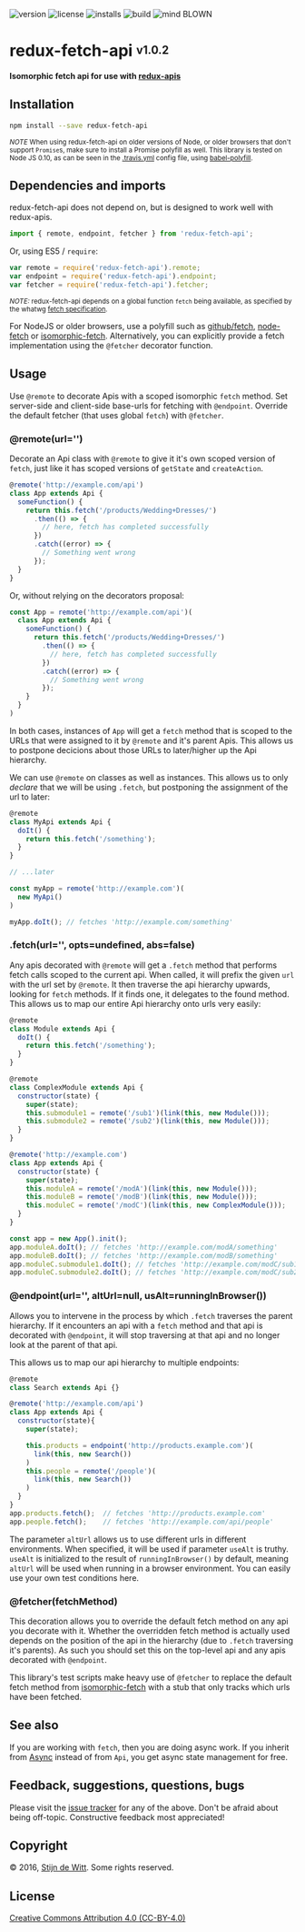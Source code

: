 ﻿![version](https://img.shields.io/npm/v/redux-fetch-api.svg) ![license](https://img.shields.io/npm/l/redux-fetch-api.svg) ![installs](https://img.shields.io/npm/dt/redux-fetch-api.svg) ![build](https://img.shields.io/travis/Download/redux-fetch-api.svg) ![mind BLOWN](https://img.shields.io/badge/mind-BLOWN-ff69b4.svg)

# redux-fetch-api <sup><sub>v1.0.2</sub></sup>

**Isomorphic fetch api for use with [redux-apis](https://github.com/download/redux-apis)**

## Installation

```sh
npm install --save redux-fetch-api
```

<sub>*NOTE* When using redux-fetch-api on older versions of Node, or older browsers that
don't support `Promise`s, make sure to install a Promise polyfill as well.
This library is tested on Node JS 0.10, as can be seen in the [.travis.yml](.travis.yml)
config file, using [babel-polyfill](https://babeljs.io/docs/usage/polyfill/).</sub>



## Dependencies and imports
redux-fetch-api does not depend on, but is designed to work well with redux-apis.

```js
import { remote, endpoint, fetcher } from 'redux-fetch-api';
```

Or, using ES5 / `require`:

```js
var remote = require('redux-fetch-api').remote;
var endpoint = require('redux-fetch-api').endpoint;
var fetcher = require('redux-fetch-api').fetcher;
```

<sub>*NOTE:* redux-fetch-api depends on a global function `fetch`
being available, as specified by the whatwg
[fetch specification](https://fetch.spec.whatwg.org/).

For NodeJS or older browsers, use a polyfill such as
[github/fetch](http://github.github.io/fetch/),
[node-fetch](https://github.com/bitinn/node-fetch) or
[isomorphic-fetch](https://github.com/bitinn/node-fetch).
Alternatively, you can explicitly provide a fetch implementation using
the `@fetcher` decorator function.</sub>


## Usage

Use `@remote` to decorate Apis with a scoped isomorphic `fetch` method.
Set server-side and client-side base-urls for fetching with `@endpoint`.
Override the default fetcher (that uses global `fetch`) with `@fetcher`.


### @remote(url='')

Decorate an Api class with `@remote` to give it it's own scoped version
of `fetch`, just like it has scoped versions of `getState` and `createAction`.

```js
@remote('http://example.com/api')
class App extends Api {
  someFunction() {
    return this.fetch('/products/Wedding+Dresses/')
      .then(() => {
        // here, fetch has completed successfully
      })
      .catch((error) => {
        // Something went wrong
      });
  }
}
```

Or, without relying on the decorators proposal:

```js
const App = remote('http://example.com/api')(
  class App extends Api {
    someFunction() {
      return this.fetch('/products/Wedding+Dresses/')
        .then(() => {
          // here, fetch has completed successfully
        })
        .catch((error) => {
          // Something went wrong
        });
    }
  }
)
```

In both cases, instances of `App` will get a `fetch` method that is scoped
to the URLs that were assigned to it by `@remote` and it's parent Apis.
This allows us to postpone decicions about those URLs to later/higher up
the Api hierarchy.

We can use `@remote` on classes as well as instances. This allows us to only
*declare* that we will be using `.fetch`, but postponing the assignment of
the url to later:

```js
@remote
class MyApi extends Api {
  doIt() {
    return this.fetch('/something');
  }
}

// ...later

const myApp = remote('http://example.com')(
  new MyApi()
)

myApp.doIt(); // fetches 'http://example.com/something'
```

### .fetch(url='', opts=undefined, abs=false)

Any apis decorated with `@remote` will get a `.fetch` method that performs fetch calls
scoped to the current api. When called, it will prefix the given `url` with the url set
by `@remote`. It then traverse the api hierarchy upwards, looking for `fetch` methods.
If it finds one, it delegates to the found method. This allows us to map our entire Api
hierarchy onto urls very easily:

```js
@remote
class Module extends Api {
  doIt() {
    return this.fetch('/something');
  }
}

@remote
class ComplexModule extends Api {
  constructor(state) {
    super(state);
    this.submodule1 = remote('/sub1')(link(this, new Module()));
    this.submodule2 = remote('/sub2')(link(this, new Module()));
  }
}

@remote('http://example.com')
class App extends Api {
  constructor(state) {
    super(state);
    this.moduleA = remote('/modA')(link(this, new Module()));
    this.moduleB = remote('/modB')(link(this, new Module()));
    this.moduleC = remote('/modC')(link(this, new ComplexModule()));
  }
}

const app = new App().init();
app.moduleA.doIt(); // fetches 'http://example.com/modA/something'
app.moduleB.doIt(); // fetches 'http://example.com/modB/something'
app.moduleC.submodule1.doIt(); // fetches 'http://example.com/modC/sub1/something'
app.moduleC.submodule2.doIt(); // fetches 'http://example.com/modC/sub2/something'
```

### @endpoint(url=\'\', altUrl=null, usAlt=runningInBrowser())

Allows you to intervene in the process by which `.fetch` traverses
the parent hierarchy. If it encounters an api with a `fetch` method
and that api is decorated with `@endpoint`, it will stop traversing
at that api and no longer look at the parent of that api.

This allows us to map our api hierarchy to multiple endpoints:

```js
@remote
class Search extends Api {}

@remote('http://example.com/api')
class App extends Api {
  constructor(state){
    super(state);

    this.products = endpoint('http://products.example.com')(
      link(this, new Search())
    )
    this.people = remote('/people')(
      link(this, new Search())
    )
  }
}
app.products.fetch();  // fetches 'http://products.example.com'
app.people.fetch();    // fetches 'http://example.com/api/people'
```

The parameter `altUrl` allows us to use different urls in different
environments. When specified, it will be used if parameter `useAlt`
is truthy. `useAlt` is initialized to the result of `runningInBrowser()`
by default, meaning `altUrl` will be used when running in a browser
environment. You can easily use your own test conditions here.

### @fetcher(fetchMethod)

This decoration allows you to override the default fetch method on any
api you decorate with it. Whether the overridden fetch method is actually
used depends on the position of the api in the hierarchy (due to `.fetch`
traversing it's parents). As such you should set this on the top-level
api and any apis decorated with `@endpoint`.

This library's test scripts make heavy use of `@fetcher` to replace the
default fetch method from
[isomorphic-fetch](https://github.com/matthew-andrews/isomorphic-fetch)
with a stub that only tracks which urls have been fetched.


## See also
If you are working with `fetch`, then you are doing async work. If you
inherit from [Async](https://github.com/download/redux-async-api) instead
of from `Api`, you get async state management for free.


## Feedback, suggestions, questions, bugs
Please visit the [issue tracker](https://github.com/download/redux-fetch-api/issues)
for any of the above. Don't be afraid about being off-topic.
Constructive feedback most appreciated!


## Copyright
© 2016, [Stijn de Witt](http://StijnDeWitt.com). Some rights reserved.


## License
[Creative Commons Attribution 4.0 (CC-BY-4.0)](https://creativecommons.org/licenses/by/4.0/)
